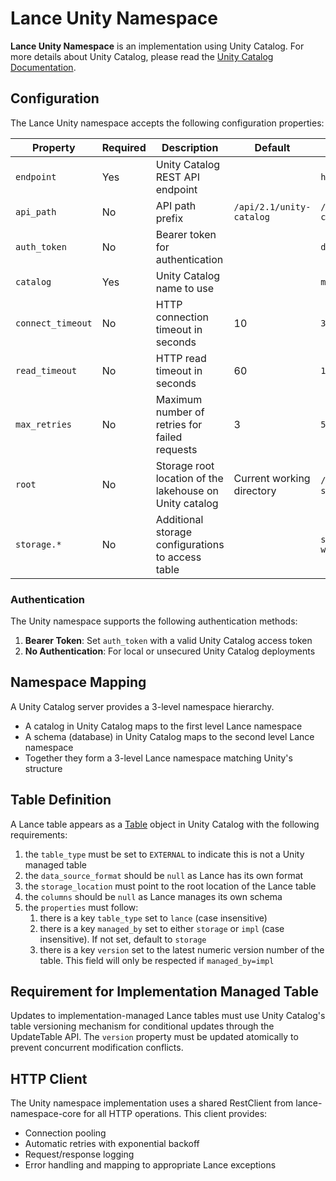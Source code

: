 # Lance Unity Namespace

**Lance Unity Namespace** is an implementation using Unity Catalog.
For more details about Unity Catalog, please read the [Unity Catalog Documentation](https://www.unitycatalog.io/).

## Configuration

The Lance Unity namespace accepts the following configuration properties:

| Property            | Required | Description                                                    | Default                   | Example                           |
|---------------------|----------|----------------------------------------------------------------|---------------------------|-----------------------------------|
| `endpoint`          | Yes      | Unity Catalog REST API endpoint                               |                           | `http://localhost:8080`           |
| `api_path`          | No       | API path prefix                                               | `/api/2.1/unity-catalog`  | `/api/2.1/unity-catalog`          |
| `auth_token`        | No       | Bearer token for authentication                               |                           | `dapi123456789abcdef`             |
| `catalog`           | Yes      | Unity Catalog name to use                                     |                           | `main`                            |
| `connect_timeout`   | No       | HTTP connection timeout in seconds                            | 10                        | `30`                              |
| `read_timeout`      | No       | HTTP read timeout in seconds                                  | 60                        | `120`                             |
| `max_retries`       | No       | Maximum number of retries for failed requests                 | 3                         | `5`                               |
| `root`              | No       | Storage root location of the lakehouse on Unity catalog       | Current working directory | `/my/dir`, `s3://bucket/prefix`   |
| `storage.*`         | No       | Additional storage configurations to access table             |                           | `storage.region=us-west-2`        |

### Authentication

The Unity namespace supports the following authentication methods:

1. **Bearer Token**: Set `auth_token` with a valid Unity Catalog access token
2. **No Authentication**: For local or unsecured Unity Catalog deployments

## Namespace Mapping

A Unity Catalog server provides a 3-level namespace hierarchy.

- A catalog in Unity Catalog maps to the first level Lance namespace
- A schema (database) in Unity Catalog maps to the second level Lance namespace
- Together they form a 3-level Lance namespace matching Unity's structure

## Table Definition

A Lance table appears as a [Table](https://github.com/unitycatalog/unitycatalog/blob/main/api/all.yaml) 
object in Unity Catalog with the following requirements:

1. the `table_type` must be set to `EXTERNAL` to indicate this is not a Unity managed table
2. the `data_source_format` should be `null` as Lance has its own format
3. the `storage_location` must point to the root location of the Lance table
4. the `columns` should be `null` as Lance manages its own schema
5. the `properties` must follow:
    1. there is a key `table_type` set to `lance` (case insensitive)
    2. there is a key `managed_by` set to either `storage` or `impl` (case insensitive). If not set, default to `storage`
    3. there is a key `version` set to the latest numeric version number of the table. This field will only be respected if `managed_by=impl`

## Requirement for Implementation Managed Table

Updates to implementation-managed Lance tables must use Unity Catalog's table versioning mechanism
for conditional updates through the UpdateTable API. The `version` property must be updated atomically
to prevent concurrent modification conflicts.

## HTTP Client

The Unity namespace implementation uses a shared RestClient from lance-namespace-core for all HTTP operations.
This client provides:
- Connection pooling
- Automatic retries with exponential backoff
- Request/response logging
- Error handling and mapping to appropriate Lance exceptions